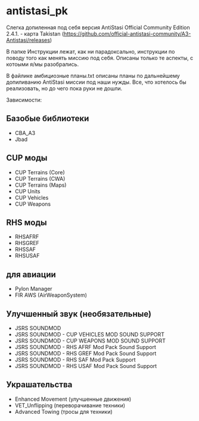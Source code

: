 # antistasi_pk
Слегка допиленная под себя версия AntiStasi Official Community Edition 2.4.1. - карта Takistan
(https://github.com/official-antistasi-community/A3-Antistasi/releases)

В папке Инструкции лежат, как ни парадоксально, инструкции по поводу того как менять миссию под себя. Описаны только те аспекты, с котоыми я/мы разобрались.

В файлике амбициозные планы.txt описаны планы по дальнейшему допиливанию AntiStasi миссии под наши нужды. Все, что хотелось бы реализовать, но до чего пока руки не дошли.

Зависимости:

Базобые библиотеки
----------------------
- CBA_A3
- Jbad


СUP моды
----------------------
- CUP Terrains (Core)
- CUP Terrains (CWA)
- CUP Terrains (Maps)
- CUP Units
- CUP Vehicles
- CUP Weapons


RHS моды
----------------------
- RHSAFRF
- RHSGREF
- RHSSAF
- RHSUSAF


для авиации
----------------------
- Pylon Manager
- FIR AWS (AirWeaponSystem)


Улучшенный звук (необязательные)
-------------------------------------
- JSRS SOUNDMOD
- JSRS SOUNDMOD - CUP VEHICLES MOD SOUND SUPPORT
- JSRS SOUNDMOD - CUP WEAPONS MOD SOUND SUPPORT
- JSRS SOUNDMOD - RHS  AFRF Mod Pack Sound Support
- JSRS SOUNDMOD - RHS GREF Mod Pack Sound Support
- JSRS SOUNDMOD - RHS SAF Mod Pack Support
- JSRS SOUNDMOD - RHS USAF Mod Pack Sound Support


Украшательства
-------------------------------------
- Enhanced Movement (улучшенные движения)
- VET_Unflipping (переворачивание техники)
- Advanced Towing (тросы для техники)
